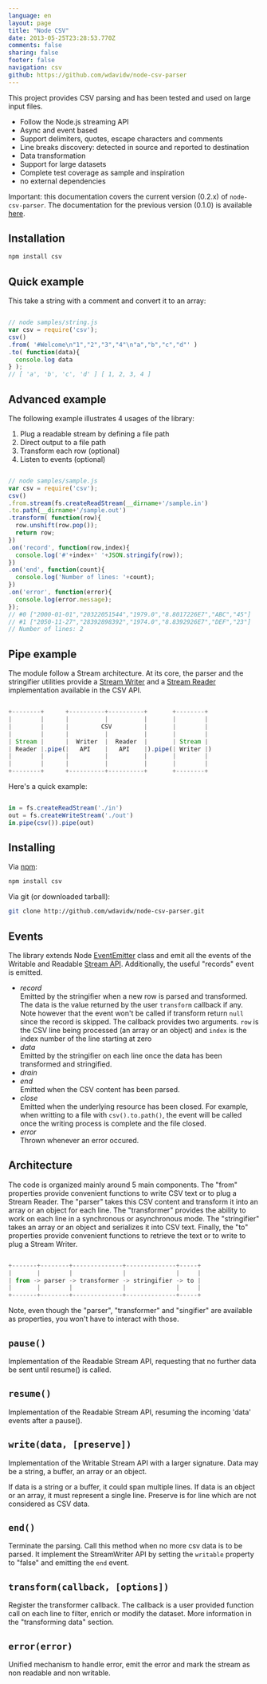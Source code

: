 ```yaml
---
language: en
layout: page
title: "Node CSV"
date: 2013-05-25T23:28:53.770Z
comments: false
sharing: false
footer: false
navigation: csv
github: https://github.com/wdavidw/node-csv-parser
---
```



This project provides CSV parsing and has been tested and used 
on large input files.

*   Follow the Node.js streaming API
*   Async and event based
*   Support delimiters, quotes, escape characters and comments
*   Line breaks discovery: detected in source and reported to destination
*   Data transformation
*   Support for large datasets
*   Complete test coverage as sample and inspiration
*   no external dependencies

Important: this documentation covers the current version (0.2.x) of 
`node-csv-parser`. The documentation for the previous version (0.1.0) is 
available [here](https://github.com/wdavidw/node-csv-parser/tree/v0.1).

Installation
------------

```bash
npm install csv
```

Quick example
-------------

This take a string with a comment and convert it to an array:

```javascript

// node samples/string.js
var csv = require('csv');
csv()
.from( '#Welcome\n"1","2","3","4"\n"a","b","c","d"' )
.to( function(data){
  console.log data
} );
// [ 'a', 'b', 'c', 'd' ] [ 1, 2, 3, 4 ]


```

Advanced example
----------------

The following example illustrates 4 usages of the library:
1.  Plug a readable stream by defining a file path
2.  Direct output to a file path
3.  Transform each row (optional)
4.  Listen to events (optional)

```javascript

// node samples/sample.js
var csv = require('csv');
csv()
.from.stream(fs.createReadStream(__dirname+'/sample.in')
.to.path(__dirname+'/sample.out')
.transform( function(row){
  row.unshift(row.pop());
  return row;
})
.on('record', function(row,index){
  console.log('#'+index+' '+JSON.stringify(row));
})
.on('end', function(count){
  console.log('Number of lines: '+count);
})
.on('error', function(error){
  console.log(error.message);
});
// #0 ["2000-01-01","20322051544","1979.0","8.8017226E7","ABC","45"]
// #1 ["2050-11-27","28392898392","1974.0","8.8392926E7","DEF","23"]
// Number of lines: 2

```

Pipe example
------------

The module follow a Stream architecture. At its core, the parser and 
the stringifier utilities provide a [Stream Writer][writable_stream] 
and a [Stream Reader][readable_stream] implementation available in the CSV API.

```javascript

+--------+      +----------+----------+       +--------+
|        |      |          |          |       |        |
|        |      |         CSV         |       |        |
|        |      |          |          |       |        |
| Stream |      |  Writer  |  Reader  |       | Stream |
| Reader |.pipe(|   API    |   API    |).pipe(| Writer |)
|        |      |          |          |       |        |
|        |      |          |          |       |        |
+--------+      +----------+----------+       +--------+

```

Here's a quick example:

```javascript

in = fs.createReadStream('./in')
out = fs.createWriteStream('./out')
in.pipe(csv()).pipe(out)

```

Installing
----------

Via [npm](http://github.com/isaacs/npm):
```bash
npm install csv
```

Via git (or downloaded tarball):
```bash
git clone http://github.com/wdavidw/node-csv-parser.git
```

Events
------

The library extends Node [EventEmitter][event] class and emit all
the events of the Writable and Readable [Stream API][stream]. Additionally, the useful "records" event 
is emitted.

*   *record*   
  Emitted by the stringifier when a new row is parsed and transformed. The data is 
  the value returned by the user `transform` callback if any. Note however that the event won't 
  be called if transform return `null` since the record is skipped.
  The callback provides two arguments. `row` is the CSV line being processed (an array or an object)
  and `index` is the index number of the line starting at zero
*   *data*   
  Emitted by the stringifier on each line once the data has been transformed and stringified.
*   *drain*   
*   *end*   
  Emitted when the CSV content has been parsed.
*   *close*   
  Emitted when the underlying resource has been closed. For example, when writting to a file with `csv().to.path()`, the event will be called once the writing process is complete and the file closed.
*   *error*   
  Thrown whenever an error occured.

Architecture
------------

The code is organized mainly around 5 main components. 
The "from" properties provide convenient functions 
to write CSV text or to plug a Stream Reader. The "parser" 
takes this CSV content and transform it into an array or 
an object for each line. The "transformer" provides the ability 
to work on each line in a synchronous or asynchronous mode. 
The "stringifier" takes an array or an object and serializes it into 
CSV text. Finally, the "to" properties provide convenient 
functions to retrieve the text or to write to plug a Stream Writer.

```javascript

+-------+--------+--------------+--------------+-----+
|       |        |              |              |     |
| from -> parser -> transformer -> stringifier -> to |
|       |        |              |              |     |
+-------+--------+--------------+--------------+-----+

```

Note, even though the "parser", "transformer" and "singifier" are available
as properties, you won't have to interact with those.
    

<a name="pause"></a>
`pause()`
---------

Implementation of the Readable Stream API, requesting that no further data 
be sent until resume() is called.


<a name="resume"></a>
`resume()`
----------

Implementation of the Readable Stream API, resuming the incoming 'data' 
events after a pause().


<a name="write"></a>
`write(data, [preserve])`
-------------------------

Implementation of the Writable Stream API with a larger signature. Data
may be a string, a buffer, an array or an object.

If data is a string or a buffer, it could span multiple lines. If data 
is an object or an array, it must represent a single line.
Preserve is for line which are not considered as CSV data.


<a name="end"></a>
`end()`
-------

Terminate the parsing. Call this method when no more csv data is 
to be parsed. It implement the StreamWriter API by setting the `writable` 
property to "false" and emitting the `end` event.


<a name="transform"></a>
`transform(callback, [options])`
---------------------

Register the transformer callback. The callback is a user provided 
function call on each line to filter, enrich or modify the 
dataset. More information in the "transforming data" section.


<a name="error"></a>
`error(error)`
--------------

Unified mechanism to handle error, emit the error and mark the 
stream as non readable and non writable.

[event]: http://nodejs.org/api/events.html
[stream]: http://nodejs.org/api/stream.html
[writable_stream]: http://nodejs.org/api/stream.html#stream_writable_stream
[readable_stream]: http://nodejs.org/api/stream.html#stream_readable_stream
